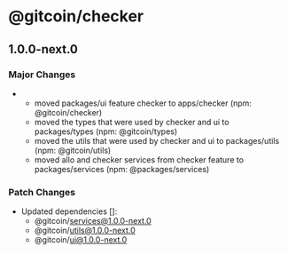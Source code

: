 # @gitcoin/checker

## 1.0.0-next.0

### Major Changes

- - moved packages/ui feature checker to apps/checker (npm: @gitcoin/checker)
  - moved the types that were used by checker and ui to packages/types (npm: @gitcoin/types)
  - moved the utils that were used by checker and ui to packages/utils (npm: @gitcoin/utils)
  - moved allo and checker services from checker feature to packages/services (npm:
    @packages/services)

### Patch Changes

- Updated dependencies []:
  - @gitcoin/services@1.0.0-next.0
  - @gitcoin/utils@1.0.0-next.0
  - @gitcoin/ui@1.0.0-next.0
